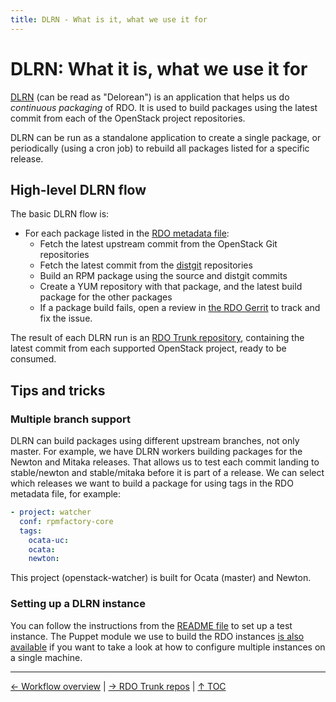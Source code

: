 ```yaml
---
title: DLRN - What is it, what we use it for
---
```


# DLRN: What it is, what we use it for
[DLRN](https://github.com/openstack-packages/DLRN) (can be read as "Delorean") is an application that helps us do _continuous packaging_ of RDO. It is used to build packages using the latest commit from each of the OpenStack project repositories.

DLRN can be run as a standalone application to create a single package, or periodically (using a cron job) to rebuild all packages listed for a specific release.

## High-level DLRN flow
The basic DLRN flow is:

- For each package listed in the [RDO metadata file](https://github.com/redhat-openstack/rdoinfo/blob/master/rdo.yml):
    - Fetch the latest upstream commit from the OpenStack Git repositories
    - Fetch the latest commit from the [distgit](https://www.rdoproject.org/documentation/rdo-packaging/#distgit---where-the-spec-file-lives) repositories
    - Build an RPM package using the source and distgit commits
    - Create a YUM repository with that package, and the latest build package for the other packages
    - If a package build fails, open a review in [the RDO Gerrit](https://review.rdoproject.org) to track and fix the issue.

The result of each DLRN run is an [RDO Trunk repository](/what/workflow-overview/), containing the latest commit from each supported OpenStack project, ready to be consumed.

## Tips and tricks

### Multiple branch support
DLRN can build packages using different upstream branches, not only master. For example, we have DLRN workers building packages for the Newton and Mitaka releases. That allows us to test each commit landing to stable/newton and stable/mitaka before it is part of a release. We can select which releases we want to build a package for using tags in the RDO metadata file, for example:

```yaml
- project: watcher
  conf: rpmfactory-core
  tags:
    ocata-uc:
    ocata:
    newton:
```
This project (openstack-watcher) is built for Ocata (master) and Newton.

### Setting up a DLRN instance
You can follow the instructions from the [README file](https://github.com/openstack-packages/DLRN/blob/master/README.rst) to set up a test instance. The Puppet module we use to build the RDO instances [is also available](https://github.com/rdo-infra/puppet-dlrn) if you want to take a look at how to configure multiple instances on a single machine.

----

[← Workflow overview](/what/workflow-overview) | 
[→ RDO Trunk repos](/what/trunk-repos) |
[↑ TOC](/what) 
